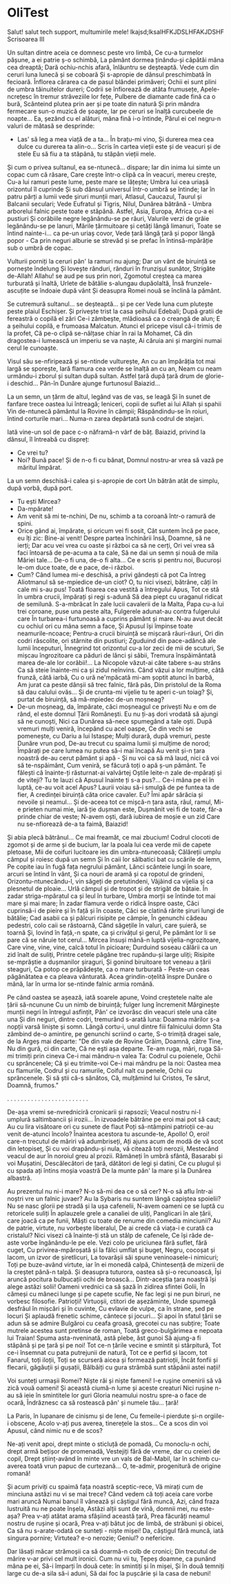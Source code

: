 # OliTest

Salut!
salut tech support, multumirile mele!
lkajsd;lksalHFKJDSLHFAKJDSHF
Scrisoarea III

Un sultan dintre aceia ce domnesc peste vro limbă,
Ce cu-a turmelor pășune, a ei patrie ș-o schimbă,
La pământ dormea ținându-și căpătâi mâna cea dreaptă;
Dară ochiu-nchis afară, înlăuntru se deșteaptă.
Vede cum din ceruri luna lunecă și se coboară
Și s-apropie de dânsul preschimbată în fecioară.
Înflorea cărarea ca de pasul blândei primăveri;
Ochii ei sunt plini de umbra tăinuitelor dureri;
Codrii se înfiorează de atâta frumusețe,
Apele-ncrețesc în tremur străveziile lor fețe,
Pulbere de diamante cade fină ca o bură,
Scânteind plutea prin aer și pe toate din natură
Și prin mândra fermecare sun-o muzică de șoapte,
Iar pe ceruri se înalță curcubeele de noapte...
Ea, șezând cu el alături, mâna fină i-o întinde,
Părul ei cel negru-n valuri de mătasă se desprinde:
- Las' să leg a mea viață de a ta... În brațu-mi vino,
Și durerea mea cea dulce cu durerea ta alin-o...
Scris în cartea vieții este și de veacuri și de stele
Eu să fiu a ta stăpână, tu stăpân vieții mele.

Și cum o privea sultanul, ea se-ntunecă... dispare;
Iar din inima lui simte un copac cum că răsare,
Care crește într-o clipă ca în veacuri, mereu crește,
Cu-a lui ramuri peste lume, peste mare se lățește;
Umbra lui cea uriașă orizontul îl cuprinde
Și sub dânsul universul într-o umbră se întinde;
Iar în patru părți a lumii vede șiruri munții mari,
Atlasul, Caucazul, Taurul și Balcanii seculari;
Vede Eufratul și Tigris, Nilul, Dunărea bătrână -
Umbra arborelui falnic peste toate e stăpână.
Astfel, Asia, Europa, Africa cu-a ei pustiuri
Și corăbiile negre legănându-se pe râuri,
Valurile verzi de grâie legănându-se pe lanuri,
Mările țărmuitoare și cetăți lângă limanuri,
Toate se întind nainte-i... ca pe-un uriaș covor,
Vede țară lângă țară și popor lângă popor -
Ca prin neguri alburie se strevăd și se prefac
În întinsă-mpărăție sub o umbră de copac.

Vulturii porniți la ceruri pân' la ramuri nu ajung;
Dar un vânt de biruință se pornește îndelung
Și lovește rânduri, rânduri în frunzișul sunător,
Strigăte de-Allah! Allahu! se aud pe sus prin nori,
Zgomotul creștea ca marea turburată și înaltă,
Urlete de bătălie s-alungau dupăolaltă,
Însă frunzele-ascuțite se îndoaie după vânt
Și deasupra Romei nouă se înclină la pământ.

Se cutremură sultanul... se deșteaptă... și pe cer
Vede luna cum plutește peste plaiul Eschișer.
Și privește trist la casa șeihului Edebali;
După gratii de fereastră o copilă el zări
Ce-i zâmbește, mlădioasă ca o creangă de alun;
E a șeihului copilă, e frumoasa Malcatun.
Atunci el pricepe visul că-i trimis de la profet,
Că pe-o clipă se-nălțase chiar în rai la Mohamet,
Că din dragostea-i lumească un imperiu se va naște,
Ai căruia ani și margini numai cerul le cunoaște.

Visul său se-nfiripează și se-ntinde vulturește,
An cu an împărăția tot mai largă se sporește,
Iară flamura cea verde se înalță an cu an,
Neam cu neam urmându-i zborul și sultan după sultan.
Astfel țară după țară drum de glorie-i deschid...
Pân-în Dunăre ajunge furtunosul Baiazid...

La un semn, un țărm de altul, legând vas de vas, se leagă
Și în sunet de fanfare trece oastea lui întreagă;
Ieniceri, copii de suflet ai lui Allah și spahii
Vin de-ntunecă pământul la Rovine în câmpii;
Răspândindu-se în roiuri, întind corturile mari...
Numa-n zarea depărtată sună codrul de stejari.

Iată vine-un sol de pace c-o năframă-n vârf de băț.
Baiazid, privind la dânsul, îl întreabă cu dispreț:
- Ce vrei tu?
- Noi? Bună pace! Și de n-o fi cu bănat,
Domnul nostru-ar vrea să vază pe măritul împărat.

La un semn deschisă-i calea și s-apropie de cort
Un bătrân atât de simplu, după vorbă, după port.
- Tu ești Mircea?
- Da-mpărate!
- Am venit să mi te-nchini,
De nu, schimb a ta coroană într-o ramură de spini.
- Orice gând ai, împărate, și oricum vei fi sosit,
Cât suntem încă pe pace, eu îți zic: Bine-ai venit!
Despre partea închinării însă, Doamne, să ne ierți;
Dar acu vei vrea cu oaste și război ca să ne cerți,
Ori vei vrea să faci întoarsă de pe-acuma a ta cale,
Să ne dai un semn și nouă de mila Măriei tale...
De-o fi una, de-o fi alta... Ce e scris și pentru noi,
Bucuroși le-om duce toate, de e pace, de-i război.
- Cum? Când lumea mi-e deschisă, a privi gândești că pot
Ca întreg Aliotmanul să se-mpiedice de-un ciot?
O, tu nici visezi, bătrâne, câți în cale mi s-au pus!
Toată floarea cea vestită a întregului Apus,
Tot ce stă în umbra crucii, împărați și regi s-adună
Să dea piept cu uraganul ridicat de semilună.
S-a-mbrăcat în zale lucii cavalerii de la Malta,
Papa cu-a lui trei coroane, puse una peste alta,
Fulgerele adunat-au contra fulgerului care
În turbarea-i furtunoasă a cuprins pământ și mare.
N-au avut decât cu ochiul ori cu mâna semn a face,
Și Apusul își împinse toate neamurile-ncoace;
Pentru-a crucii biruință se mișcară râuri-râuri,
Ori din codri răscolite, ori stârnite din pustiuri;
Zguduind din pace-adâncă ale lumii începuturi,
Înnegrind tot orizontul cu-a lor zeci de mii de scuturi,
Se mișcau îngrozitoare ca păduri de lănci și săbii,
Tremura înspăimântată marea de-ale lor corăbii!...
La Nicopole văzut-ai câte tabere s-au strâns
Ca să steie înainte-mi ca și zidul neînvins.
Când văzui a lor mulțime, câtă frunză, câtă iarbă,
Cu o ură ne'mpăcată mi-am șoptit atunci în barbă,
Am jurat ca peste dânșii să trec falnic, fără păs,
Din pristolul de la Roma să dau calului ovăs...
Și de crunta-mi vijelie tu te aperi c-un toiag?
Și, purtat de biruință, să mă-mpiedec de-un moșneag?
- De-un moșneag, da, împărate, căci moșneagul ce privești
Nu e om de rând, el este domnul Țării Românești.
Eu nu ți-aș dori vrodată să ajungi să ne cunoști,
Nici ca Dunărea să-nece spumegând a tale oști.
După vremuri mulți veniră, începând cu acel oaspe,
Ce din vechi se pomenește, cu Dariu a lui Istaspe;
Mulți durară, după vremuri, peste Dunăre vrun pod,
De-au trecut cu spaima lumii și mulțime de norod;
Împărați pe care lumea nu putea să-i mai încapă
Au venit și-n țara noastră de-au cerut pământ și apă -
Și nu voi ca să mă laud, nici că voi să te-nspăimânt,
Cum veniră, se făcură toți o apă ș-un pământ.
Te fălești că înainte-ți răsturnat-ai valvârtej
Oștile leite-n zale de-mpărați și de viteji?
Tu te lauzi că Apusul înainte ți s-a pus?...
Ce-i mâna pe ei în luptă, ce-au voit acel Apus?
Laurii voiau să-i smulgă de pe funtea ta de fier,
A credinței biruință căta orice cavaler.
Eu? Îmi apăr sărăcia și nevoile și neamul...
Și de-aceea tot ce mișcă-n țara asta, râul, ramul,
Mi-e prieten numai mie, iară ție dușman este,
Dușmănit vei fi de toate, făr-a prinde chiar de veste;
N-avem oști, dară iubirea de moșie e un zid
Care nu se-nfiorează de-a ta faimă, Baiazid!

Și abia plecă bătrânul... Ce mai freamăt, ce mai zbucium!
Codrul clocoti de zgomot și de arme și de bucium,
Iar la poala lui cea verde mii de capete pletoase,
Mii de coifuri lucitoare ies din umbra-ntunecoasă;
Călăreții umplu câmpul și roiesc după un semn
Și în caii lor sălbatici bat cu scările de lemn,
Pe copite iau în fugă fața negrului pământ,
Lănci scânteie lungi în soare, arcuri se întind în vânt,
Și ca nouri de aramă și ca ropotul de grindeni,
Orizontu-ntunecându-l, vin săgeți de pretutindeni,
Vâjâind ca vijelia și ca plesnetul de ploaie...
Urlă câmpul și de tropot și de strigăt de bătaie.
În zadar striga-mpăratul ca și leul în turbare,
Umbra morții se întinde tot mai mare și mai mare;
În zadar flamura verde o ridică înspre oaste,
Căci cuprinsă-i de pieire și în față și în coaste,
Căci se clatină rărite șiruri lungi de bătălie;
Cad asabii ca și pâlcuri risipite pe câmpie,
În genunchi cădeau pedestri, colo caii se răstoarnă,
Când săgețile în valuri, care șuieră, se toarnă
Și, lovind în față,-n spate, ca și crivățul și gerul,
Pe pământ lor li se pare că se năruie tot cerul...
Mircea însuși mână-n luptă vijelia-ngrozitoare,
Care vine, vine, vine, calcă totul în picioare;
Durduind soseau călării ca un zid înalt de suliți,
Printre cetele păgâne trec rupându-și large uliți;
Risipite se-mprăștie a dușmanilor șiraguri,
Și gonind biruitoare tot veneau a țării steaguri,
Ca potop ce prăpădește, ca o mare turburată -
Peste-un ceas păgânătatea e ca pleava vânturată.
Acea grindin-oțelită înspre Dunăre o mână,
Iar în urma lor se-ntinde falnic armia română.

Pe când oastea se așează, iată soarele apune,
Voind creștetele nalte ale țării să-ncunune
Cu un nimb de biruință; fulger lung încremenit
Mărginește munții negri în întregul asfințit,
Pân' ce izvorăsc din veacuri stele una câte una
Și din neguri, dintre codri, tremurând s-arată luna:
Doamna mărilor ș-a nopții varsă liniște și somn.
Lângă cortu-i, unul dintre fiii falnicului domn
Sta zâmbind de-o amintire, pe genunchi scriind o carte,
S-o trimiță dragei sale, de la Argeș mai departe:
"De din vale de Rovine
Grăim, Doamnă, către Tine,
Nu din gură, ci din carte,
Că ne ești așa departe.
Te-am ruga, mări, ruga
Să-mi trimiți prin cineva
Ce-i mai mândru-n valea Ta:
Codrul cu poienele,
Ochii cu sprâncenele;
Că și eu trimite-voi
Ce-i mai mândru pe la noi:
Oastea mea cu flamurile,
Codrul și cu ramurile,
Coiful nalt cu penele,
Ochii cu sprâncenele.
Și să știi că-s sănătos,
Că, mulțămind lui Cristos,
Te sărut, Doamnă, frumos."

. . . . . . . . . . . . . . . . . . . . . . . .

De-așa vremi se-nvredniciră cronicarii și rapsozii;
Veacul nostru ni-l umplură saltimbancii și irozii...
În izvoadele bătrâne pe eroi mai pot să caut;
Au cu lira visătoare ori cu sunete de flaut
Poți să-ntâmpini patrioții ce-au venit de-atunci încolo?
Înaintea acestora tu ascunde-te, Apollo!
O, eroi! care-n trecutul de măriri vă adumbriseți,
Ați ajuns acum de modă de vă scot din letopiseț,
Și cu voi drapându-și nula, vă citează toți nerozii,
Mestecând veacul de aur în noroiul greu al prozii.
Rămâneți în umbră sfântă, Basarabi și voi Mușatini,
Descălecători de țară, dătători de legi și datini,
Ce cu plugul și cu spada ați întins moșia voastră
De la munte pân' la mare și la Dunărea albastră.

Au prezentul nu ni-i mare? N-o să-mi dea ce o să cer?
N-o să aflu într-ai noștri vre un falnic juvaer?
Au la Sybaris nu suntem lângă capiștea spoielii?
Nu se nasc glorii pe stradă și la ușa cafenelii,
N-avem oameni ce se luptă cu retoricele suliți
În aplauzele grele a canaliei de uliți,
Panglicari în ale țării, care joacă ca pe funii,
Măști cu toate de renume din comedia minciunii?
Au de patrie, virtute, nu vorbește liberalul,
De ai crede că viața-i e curată ca cristalul?
Nici visezi că înainte-ți stă un stâlp de cafenele,
Ce își râde de-aste vorbe îngânându-le pe ele.
Vezi colo pe uriciunea fără suflet, fără cuget,
Cu privirea-mpăroșată și la fălci umflat și buget,
Negru, cocoșat și lacom, un izvor de șiretlicuri,
La tovarășii săi spune veninoasele-i nimicuri;
Toți pe buze-având virtute, iar în ei monedă calpă,
Chintesență de mizerii de la creștet până-n talpă.
Și deasupra tuturora, oastea să și-o recunoască,
Își aruncă pocitura bulbucații ochi de broască...
Dintr-aceștia țara noastră își alege astăzi solii!
Oameni vrednici ca să șază în zidirea sfintei Golii,
În cămeși cu mâneci lunge și pe capete scufie,
Ne fac legi și ne pun biruri, ne vorbesc filosofie.
Patrioții! Virtuoșii, ctitori de așezăminte,
Unde spumegă desfrâul în mișcări și în cuvinte,
Cu evlavie de vulpe, ca în strane, șed pe locuri
Și aplaudă frenetic schime, cântece și jocuri...
Și apoi în sfatul țării se adun să se admire
Bulgăroi cu ceafa groasă, grecotei cu nas subțire;
Toate mutrele acestea sunt pretinse de roman,
Toată greco-bulgărimea e nepoata lui Traian!
Spuma asta-nveninată, astă plebe, ăst gunoi
Să ajung-a fi stăpână și pe țară și pe noi!
Tot ce-n țările vecine e smintit și stârpitură,
Tot ce-i însemnat cu pata putrejunii de natură,
Tot ce e perfid și lacom, tot Fanarul, toți iloții,
Toți se scurseră aicea și formează patrioții,
Încât fonfii și flecarii, găgăuții și gușații,
Bâlbâiți cu gura strâmbă sunt stăpânii astei nații!

Voi sunteți urmașii Romei? Niște răi și niște fameni!
I-e rușine omenirii să vă zică vouă oameni!
Și această ciumă-n lume și aceste creaturi
Nici rușine n-au să ieie în smintitele lor guri
Gloria neamului nostru spre-a o face de ocară,
Îndrăznesc ca să rostească pân' și numele tău... țară!

La Paris, în lupanare de cinismu și de lene,
Cu femeile-i pierdute și-n orgiile-i obscene,
Acolo v-ați pus averea, tinerețele la stos...
Ce a scos din voi Apusul, când nimic nu e de scos?

Ne-ați venit apoi, drept minte o sticluță de pomadă,
Cu monoclu-n ochi, drept armă bețișor de promenadă,
Vestejiți fără de vreme, dar cu creieri de copil,
Drept științ-având în minte vre un vals de Bal-Mabil,
Iar în schimb cu-averea toată vrun papuc de curtezană...
O, te-admir, progenitură de origine romană!

Și acum priviți cu spaimă fața noastră sceptic-rece,
Vă mirați cum de minciuna astăzi nu vi se mai trece?
Când vedem că toți aceia care vorbe mari aruncă
Numai banul îl vânează și câștigul fără muncă,
Azi, când fraza lustruită nu ne poate înșela,
Astăzi alții sunt de vină, domnii mei, nu este-așa?
Prea v-ați atătat arama sfâșiind această țară,
Prea făcurăți neamul nostru de rușine și ocară,
Prea v-ați bătut joc de limbă, de străbuni și obicei,
Ca să nu s-arate-odată ce sunteți - niște mișei!
Da, câștigul fără muncă, iată singura pornire;
Virtutea? e-o nerozie; Geniul? o nefericire.

Dar lăsați măcar strămoșii ca să doarmă-n colb de cronici;
Din trecutul de mărire v-ar privi cel mult ironici.
Cum nu vii tu, Țepeș doamne, ca punând mâna pe ei,
Să-i împarți în două cete: în smintiți și în mișei,
Și în două temniți large cu de-a sila să-i aduni,
Să dai foc la pușcărie și la casa de nebuni!